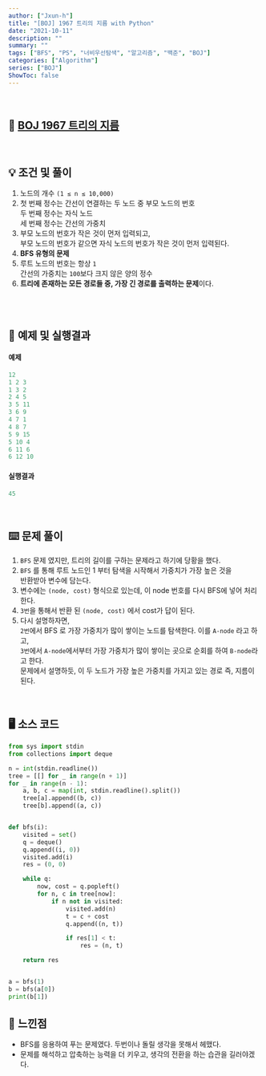 ```yaml
---
author: ["Jxun-h"]
title: "[BOJ] 1967 트리의 지름 with Python"
date: "2021-10-11"
description: ""
summary: ""
tags: ["BFS", "PS", "너비우선탐색", "알고리즘", "백준", "BOJ"]
categories: ["Algorithm"]
series: ["BOJ"]
ShowToc: false
---
```


<br>

## 📌 <a href="https://www.acmicpc.net/problem/1967" target="_blank">BOJ 1967 트리의 지름</a>

<br>

## 💡 조건 및 풀이

1.  노드의 개수 `(1 ≤ n ≤ 10,000)`
2.  첫 번째 정수는 간선이 연결하는 두 노드 중 부모 노드의 번호  
    두 번째 정수는 자식 노드  
    세 번째 정수는 간선의 가중치
3.  부모 노드의 번호가 작은 것이 먼저 입력되고,  
    부모 노드의 번호가 같으면 자식 노드의 번호가 작은 것이 먼저 입력된다.
4.  **BFS 유형의 문제**
5.  루트 노드의 번호는 항상 `1`  
    간선의 가중치는 `100`보다 크지 않은 양의 정수
6.  **트리에 존재하는 모든 경로들 중, 가장 긴 경로를 출력하는 문제**이다.

<br>

<br>

## 🔖 예제 및 실행결과

#### 예제

```python
12
1 2 3
1 3 2
2 4 5
3 5 11
3 6 9
4 7 1
4 8 7
5 9 15
5 10 4
6 11 6
6 12 10
```

#### 실행결과

```python
45
```

<br>

## ⌨️ 문제 풀이

1.  `BFS` 문제 였지만, 트리의 길이를 구하는 문제라고 하기에 당황을 했다.
2.  `BFS` 를 통해 루트 노드인 1 부터 탐색을 시작해서 가중치가 가장 높은 것을  
    반환받아 변수에 담는다.
3.  변수에는 `(node, cost)` 형식으로 있는데, 이 node 번호를 다시 BFS에 넣어 처리한다.
4.  `3번`을 통해서 반환 된 `(node, cost)` 에서 cost가 답이 된다.
5.  다시 설명하자면,  
    `2번`에서 BFS 로 가장 가중치가 많이 쌓이는 노드를 탐색한다. 이를 `A-node` 라고 하고,  
    `3번`에서 `A-node`에서부터 가장 가중치가 많이 쌓이는 곳으로 순회를 하여 `B-node`라고 한다.  
    문제에서 설명하듯, 이 두 노드가 가장 높은 가중치를 가지고 있는 경로 즉, 지름이 된다.

<br>

## 🖥 소스 코드

```python
from sys import stdin
from collections import deque

n = int(stdin.readline())
tree = [[] for _ in range(n + 1)]
for _ in range(n - 1):
    a, b, c = map(int, stdin.readline().split())
    tree[a].append((b, c))
    tree[b].append((a, c))


def bfs(i):
    visited = set()
    q = deque()
    q.append((i, 0))
    visited.add(i)
    res = (0, 0)

    while q:
        now, cost = q.popleft()
        for n, c in tree[now]:
            if n not in visited:
                visited.add(n)
                t = c + cost
                q.append((n, t))

                if res[1] < t:
                    res = (n, t)

    return res


a = bfs(1)
b = bfs(a[0])
print(b[1])
```

## 💾 느낀점

-   BFS를 응용하여 푸는 문제였다. 두번이나 돌릴 생각을 못해서 헤맸다.
-   문제를 해석하고 압축하는 능력을 더 키우고, 생각의 전환을 하는 습관을 길러야겠다.